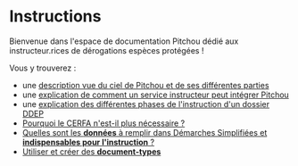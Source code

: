 # Instructions

Bienvenue dans l'espace de documentation Pitchou dédié aux instructeur.rices de 
dérogations espèces protégées !

Vous y trouverez :
- une [description vue du ciel de Pitchou et de ses différentes parties](./description-pitchou)
- une [explication de comment un service instructeur peut intégrer Pitchou](./embarquement-nouveau-service-instructeur)
- une [explication des différentes phases de l'instruction d'un dossier DDEP](./phases-instructions)
- [Pourquoi le CERFA n'est-il plus nécessaire ?](./cerfa)
- [Quelles sont les **données** à remplir dans Démarches Simplifiées et **indispensables pour l'instruction** ?](./donnees-indispensables)
- [Utiliser et créer des **document-types**](./document-types)

